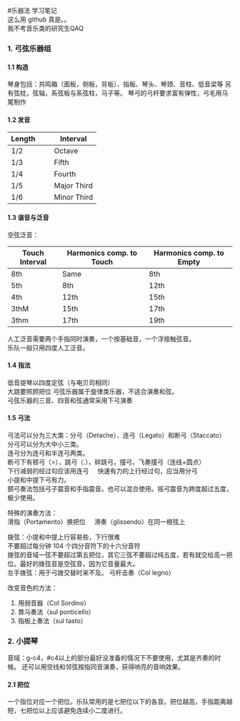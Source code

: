 #乐器法 学习笔记   
这么用 github 真是。。  
我不考音乐类的研究生QAQ
### 1. 弓弦乐器组
#### 1.1 构造  
琴身包括：共鸣箱（面板，侧板，背板）、指板、琴头、琴颈、音柱、低音梁等
另有弦枕，弦轴，系弦板与系弦柱，马子等。
琴弓的弓杆要求富有弹性，弓毛用马尾制作
#### 1.2 发音
| Length       |Interval  |
|-------------| -----|
|1/2 | Octave |
|1/3     |  Fifth |
|1/4      |  Fourth |
|1/5  | Major Third|
|1/6  | Minor Third|

#### 1.3 谐音与泛音
空弦泛音：

| Touch Interval | Harmonics comp. to Touch | Harmonics comp. to Empty |
|---|---|---|
|8th|Same|8th|
|5th|8th|12th|
|4th|12th|15th|
|3thM|15th|17th|
|3thm|17th|19th|
人工泛音需要两个手指同时演奏，一个按基础音，一个浮按触弦音。   
乐队一般只用四度人工泛音。
#### 1.4 指法
低音提琴以四度定弦（与电贝司相同）   
大跳要照顾把位
弓弦乐器属于旋律类乐器，不适合演奏和弦。   
弓弦乐器的三音、四音和弦通常采用下弓演奏   
#### 1.5 弓法
弓法可以分为三大类：分弓（Detache）、连弓（Legato）和断弓（Staccato）     
分弓可以分为大中小三类。   
连弓分为连弓和半连弓两类。   
断弓下有顿弓（>），跳弓（.），碎跳弓，撞弓，飞奏撞弓（连线+圆点）   
下行减弱的经过句应该用连弓     
快速有力的上行经过句，应当用分弓    
小提和中提下弓有力。     
颤弓奏法包括弓子震音和手指震音。也可以混合使用。摇弓震音为跨度超过五度，极少使用。    

特殊的演奏方法：     
滑指（Portamento）换把位    
滑奏（glissendo）在同一根弦上    

拨弦：小提和中提上行容易些，下行很难    
不要超过每分钟 104 个四分音符下的十六分音符    
拨弦的音域一弦不要超过第五把位，其它三弦不要超过纯五度，若有就交给高一把位。最好的拨弦音是空弦音，因为它音量最大。  
左手拨弦：用于弓拨交替时来不及。
弓杆击奏（Col legno）

改变音色的方法：
1. 用弱音器（Col Sordino）
2. 靠马奏法（sul ponticello）
3. 指板上奏法（sul tasto）


### 2. 小提琴
音域：g-c4，#c4以上的部分最好没准备的情况下不要使用，尤其是齐奏的时候。
还可以用空线和邻弦按指同音演奏，获得响亮的音响效果。

#### 2.1 把位
一个指位对应一个把位。乐队常用的是七把位以下的各音。把位越高，手指距离越短，七把位以上应该避免连续小二度进行。

